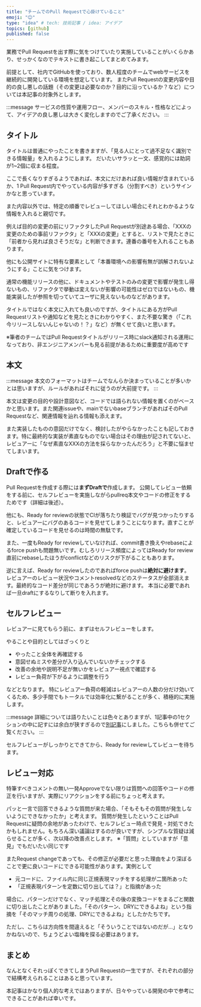```yaml
---
title: "チームでのPull Requestで心掛けていること"
emoji: "😊"
type: "idea" # tech: 技術記事 / idea: アイデア
topics: [github]
published: false
---
```


<!-- TODO: アドカレ挨拶 -->

業務でPull Requestを出す際に気をつけていたり実施していることがいくらかあり、せっかくなのでテキストに書き起こしてまとめてみます。

前提として、社内でGitHubを使っており、数人程度のチームでwebサービスを継続的に開発している環境を想定しています。
またPull Requestの変更内容や目的の良し悪しの話題（その変更は必要なのか？目的に沿っているか？など）については本記事の対象外とします。

:::message
サービスの性質や運用フロー、メンバーのスキル・性格などによって、アイデアの良し悪しは大きく変化しますのでご了承ください。
:::



## タイトル
タイトルは普通にやったことを書きますが、「見る人にとって過不足なく識別できる情報量」を入れるようにします。
だいたいサラッと一文、感覚的には助詞が1~2個に収まる程度。

ここで長くなりすぎるようであれば、本文にだけあれば良い情報が含まれているか、1 Pull Request内でやっている内容が多すぎる（分割すべき）というサインかなと思っています。

また内容以外では、特定の順番でレビューしてほしい場合にそれとわかるような情報を入れると親切です。

例えば目的の変更の前にリファクタしたPull Requestが別途ある場合、「XXXの変更のための事前リファクタ」と「XXXの変更」とすると、リストで見たときに「前者から見れば良さそうだな」と判断できます。連番の番号を入れることもあります。

他にも公開サイトに特有な要素として「本番環境への影響有無が誤解されないようにする」ことに気をつけます。

通常の機能リリースの他に、ドキュメントやテストのみの変更で影響が発生し得ないもの、リファクタで挙動は変えないが影響の可能性はゼロではないもの、機能実装したが参照を切っていてユーザに見えないものなどがあります。

タイトルではなく本文に入れても良いのですが、タイトルにある方がPull Requestリストや通知などを見たときにわかりやすく、また不要な驚き（「これ今リリースしないんじゃないの！？」など）が無くせて良いと思います。

※筆者のチームではPull Requestタイトルがリリース時にslack通知される運用になっており、非エンジニアメンバーも見る前提があるために重要度が高めです



## 本文
:::message
本文のフォーマットはチームでなんらか決まっていることが多いかとは思いますが、ルールがあればそれに従うのが大前提です。
:::

本文は変更の目的や設計意図など、コードでは語られない情報を置くのがベースかと思います。また関連issueや、mainでないbaseブランチがあればそのPull Requestなど、関連情報を辿れる情報も添えます。

また実装したものの意図だけでなく、検討したがやらなかったことも記しておきます。特に最終的な実装が素直なものでない場合はその理由が記されてないと、レビュアーに「なぜ素直なXXXの方法を採らなかったんだろう」と不要に悩ませてしまいます。



## Draftで作る
Pull Requestを作成する際には**まずDraftで**作成します。
公開してレビュー依頼をする前に、セルフレビューを実施しながらpullreq本文やコードの修正をするためです（詳細は後述）。

他にも、Ready for reviewの状態でCIが落ちたり検証でバグが見つかったりすると、レビュアーにバグのあるコードを見せてしまうことになります。直すことが確定しているコードを見せるのは時間の無駄です。

また、一度もReady for reviewしていなければ、commit書き換えやrebaseによるforce pushも問題無いです。むしろリリース頻度によってはReady for review直前にrebaseしたほうがconflictなどのリスクが下がることもあります。

逆に言えば、Ready for reviewしたのであればforce pushは**絶対に避けます**。レビュアーのレビュー状況やコメントresolvedなどのステータスが全部消えます。最終的なコード差分が同じであろうが絶対に避けます。
本当に必要であれば一旦draftにするなりして断りを入れます。



## セルフレビュー
レビュアーに見てもらう前に、まずはセルフレビューをします。

やることや目的としてはざっくりと
* やったこと全体を再確認する
* 意図せぬミスや差分が入り込んでいないかチェックする
* 改善の余地や説明不足が無いかをレビュアー視点で確認する
* レビュー負荷が下がるように調整を行う

などとなります。
特にレビュアー負荷の軽減はレビュアーの人数の分だけ効いてくるため、多少手間でもトータルでは効率化に繋がることが多く、積極的に実施します。

:::message
詳細については語りたいことは色々とありますが、1記事中の1セクションの中に記すには余白が狭すぎるので[別記事]()にしました。こちらも併せてご覧ください。
:::

セルフレビューがしっかりとできてから、Ready for reviewしてレビューを待ちます。



## レビュー対応
特筆すべきコメントの無い一発Approveでない限りは質問への回答やコードの修正を行いますが、実際にリアクションをする前にちょっと考えます。

パッと一言で回答できるような質問が来た場合、「そもそもその質問が発生しないようにできなかったか」と考えます。
質問が発生したということはPull Requestに疑問の余地があったわけで、セルフレビュー時点で発見・対処できたかもしれません。もちろん深い議論はするのが良いですが、シンプルな質疑は減らせることが多く、次以降の改善点とします。
※「質問」としていますが「意見」でもだいたい同じです

またRequest changeであっても、その修正が必要だと思った理由をより深ぼることで更に良いコードにできる可能性があります。実例として
* 元コードに、ファイル内に同じ正規表現マッチをする処理が二箇所あった
* 「正規表現パターンを定数に切り出しては？」と指摘があった

場合に、パターンだけでなく、マッチ処理とその後の変換コードをまるごと関数に切り出したことがありました。「そのパターン、DRYにできるよね」という指摘を「そのマッチ周りの処理、DRYにできるよね」としたかたちです。

<!-- 発掘できたら実際のコードに近いものを貼るなり文章を近づけるなり -->

ただし、こちらは方向性を間違えると「そういうことではないのだが...」となりかねないので、ちょうどよい塩梅を探る必要はあります。

## まとめ
なんとなくそれっぽくできてしまうPull Requestの一生ですが、それぞれの部分で結構考えられることはあると思っています。

本記事はかなり個人的な考えではありますが、日々やっている開発の中で参考にできることがあれば幸いです。
